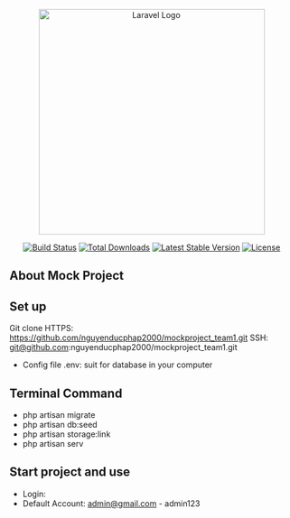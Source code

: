<p align="center"><a href="https://laravel.com" target="_blank"><img src="https://raw.githubusercontent.com/laravel/art/master/logo-lockup/5%20SVG/2%20CMYK/1%20Full%20Color/laravel-logolockup-cmyk-red.svg" width="400" alt="Laravel Logo"></a></p>

<p align="center">
<a href="https://github.com/laravel/framework/actions"><img src="https://github.com/laravel/framework/workflows/tests/badge.svg" alt="Build Status"></a>
<a href="https://packagist.org/packages/laravel/framework"><img src="https://img.shields.io/packagist/dt/laravel/framework" alt="Total Downloads"></a>
<a href="https://packagist.org/packages/laravel/framework"><img src="https://img.shields.io/packagist/v/laravel/framework" alt="Latest Stable Version"></a>
<a href="https://packagist.org/packages/laravel/framework"><img src="https://img.shields.io/packagist/l/laravel/framework" alt="License"></a>
</p>

## About Mock Project

## Set up
Git clone 
HTTPS: https://github.com/nguyenducphap2000/mockproject_team1.git
SSH: git@github.com:nguyenducphap2000/mockproject_team1.git

- Config file .env: suit for database in your computer

## Terminal Command
- php artisan migrate
- php artisan db:seed
- php artisan storage:link
- php artisan serv

## Start project and use
- Login:
-  Default Account: admin@gmail.com - admin123

